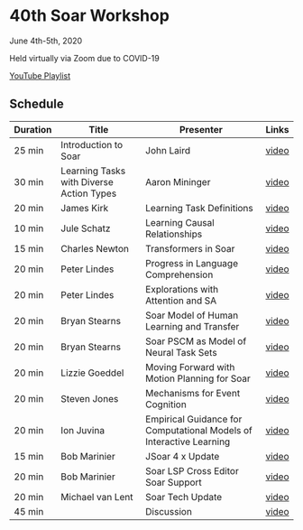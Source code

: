 # 40th Soar Workshop

June 4th-5th, 2020

Held virtually via Zoom due to COVID-19

[YouTube Playlist](https://www.youtube.com/playlist?list=PLHdvARGgcabPpAFJQOWG3F1DkU5por7Mt)

## Schedule

| Duration | Title | Presenter | Links |
|----------|-------|-----------|-------|
| 25 min | Introduction to Soar | John Laird | [video](https://www.youtube.com/watch?v=z2lvXkxEobU&list=PLHdvARGgcabPpAFJQOWG3F1DkU5por7Mt&index=1) |
| 30 min | Learning Tasks with Diverse Action Types | Aaron Mininger | [video](https://www.youtube.com/watch?v=fPY1BzYYpjM&list=PLHdvARGgcabPpAFJQOWG3F1DkU5por7Mt&index=2) |
| 20 min   | James Kirk      | Learning Task Definitions                          | [video](https://www.youtube.com/watch?v=fPY1BzYYpjM&list=PLHdvARGgcabPpAFJQOWG3F1DkU5por7Mt&index=3) |
| 10 min    | Jule Schatz     | Learning Causal Relationships                      | [video](https://www.youtube.com/watch?v=fPY1BzYYpjM&list=PLHdvARGgcabPpAFJQOWG3F1DkU5por7Mt&index=4) |
| 15 min   | Charles Newton  | Transformers in Soar                               | [video](https://www.youtube.com/watch?v=fPY1BzYYpjM&list=PLHdvARGgcabPpAFJQOWG3F1DkU5por7Mt&index=5) |
| 20 min   | Peter Lindes    | Progress in Language Comprehension                 | [video](https://www.youtube.com/watch?v=fPY1BzYYpjM&list=PLHdvARGgcabPpAFJQOWG3F1DkU5por7Mt&index=6) |
| 20 min   | Peter Lindes    | Explorations with Attention and SA                 | [video](https://www.youtube.com/watch?v=fPY1BzYYpjM&list=PLHdvARGgcabPpAFJQOWG3F1DkU5por7Mt&index=7) |
| 20 min   | Bryan Stearns   | Soar Model of Human Learning and Transfer          | [video](https://www.youtube.com/watch?v=fPY1BzYYpjM&list=PLHdvARGgcabPpAFJQOWG3F1DkU5por7Mt&index=8) |
| 20 min   | Bryan Stearns   | Soar PSCM as Model of Neural Task Sets             | [video](https://www.youtube.com/watch?v=fPY1BzYYpjM&list=PLHdvARGgcabPpAFJQOWG3F1DkU5por7Mt&index=9) |
| 20 min   | Lizzie Goeddel  | Moving Forward with Motion Planning for Soar       | [video](https://www.youtube.com/watch?v=fPY1BzYYpjM&list=PLHdvARGgcabPpAFJQOWG3F1DkU5por7Mt&index=10) |
| 20 min   | Steven Jones    | Mechanisms for Event Cognition                     | [video](https://www.youtube.com/watch?v=fPY1BzYYpjM&list=PLHdvARGgcabPpAFJQOWG3F1DkU5por7Mt&index=11) |
| 20 min   | Ion Juvina      | Empirical Guidance for Computational Models of Interactive Learning | [video](https://www.youtube.com/watch?v=fPY1BzYYpjM&list=PLHdvARGgcabPpAFJQOWG3F1DkU5por7Mt&index=12) |
| 15 min   | Bob Marinier    | JSoar 4 x Update                                   | [video](https://www.youtube.com/watch?v=fPY1BzYYpjM&list=PLHdvARGgcabPpAFJQOWG3F1DkU5por7Mt&index=13) |
| 20 min   | Bob Marinier    | Soar LSP Cross Editor Soar Support                 | [video](https://www.youtube.com/watch?v=fPY1BzYYpjM&list=PLHdvARGgcabPpAFJQOWG3F1DkU5por7Mt&index=14) |
| 20 min   | Michael van Lent| Soar Tech Update                                   | [video](https://www.youtube.com/watch?v=fPY1BzYYpjM&list=PLHdvARGgcabPpAFJQOWG3F1DkU5por7Mt&index=15) |
| 45 min   |                 | Discussion                                         | [video](https://www.youtube.com/watch?v=fPY1BzYYpjM&list=PLHdvARGgcabPpAFJQOWG3F1DkU5por7Mt&index=16) |
